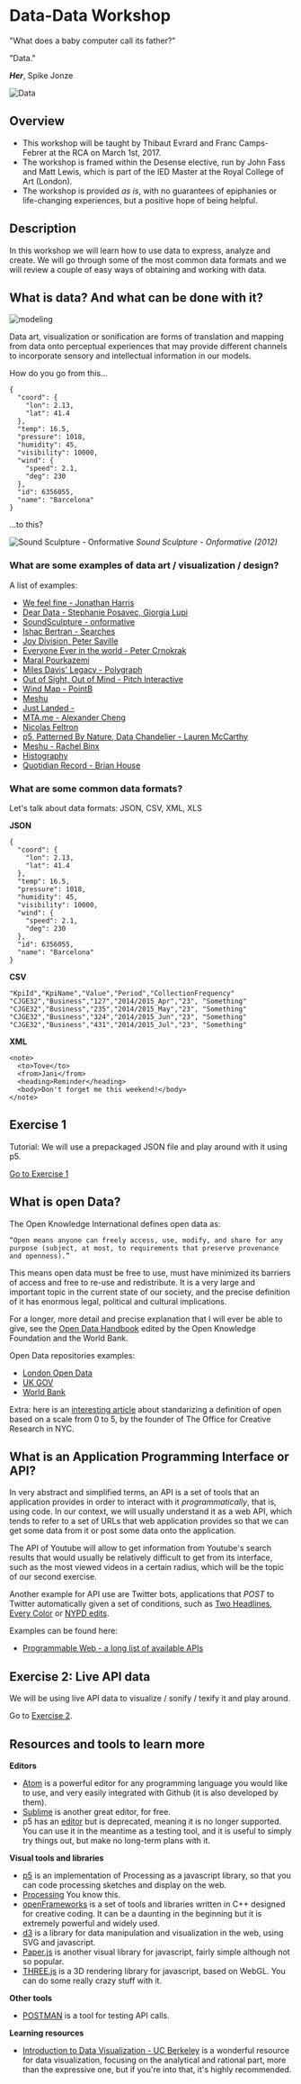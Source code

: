 Data-Data Workshop
==================

"What does a baby computer call its father?"

"Data."

**_Her_**, Spike Jonze

![Data](https://images.newrepublic.com/ef058272ccfde1f110628d21fdf9eafcc190d0cd.jpeg)

Overview
--------

- This workshop will be taught by Thibaut Evrard and Franc Camps-Febrer at the RCA on March 1st, 2017.
- The workshop is framed within the Desense elective, run by John Fass and Matt Lewis, which is part of the IED Master at the Royal College of Art (London).
- The workshop is provided _as is_, with no guarantees of epiphanies or life-changing experiences, but a positive hope of being helpful.

Description
------------

In this workshop we will learn how to use data to express, analyze and create. We will go through some of
the most common data formats and we will review a couple of easy ways of obtaining and working with data.

What is data? And what can be done with it?
-------------------------------------------

![modeling](modeling.png)

Data art, visualization or sonification are forms of translation and mapping from data onto perceptual experiences that may provide different channels to incorporate sensory and intellectual information in our models.

How do you go from this...

```
{
  "coord": {
    "lon": 2.13,
    "lat": 41.4
  },
  "temp": 16.5,
  "pressure": 1018,
  "humidity": 45,
  "visibility": 10000,
  "wind": {
    "speed": 2.1,
    "deg": 230
  },
  "id": 6356055,
  "name": "Barcelona"
}
```

...to this?

![Sound Sculpture - Onformative](http://onformative.com/assets/work/unnamedsoundsculpture_07.jpg)
_Sound Sculpture - Onformative (2012)_

### What are some examples of data art / visualization / design?
A list of examples:
- [We feel fine - Jonathan Harris](http://number27.org/wefeelfine)
- [Dear Data - Stephanie Posavec, Giorgia Lupi](http://www.dear-data.com/theproject)
- [SoundSculpture - onformative](http://onformative.com/work/unnamed-soundsculpture)
- [Ishac Bertran - Searches](http://www.ishback.com/searches/index.html)
- [Joy Division, Peter Saville](https://vimeo.com/51365288)
- [Everyone Ever in the world - Peter Crnokrak](http://www.petercrnokrak.com/everyone-ever-in-the-world/)
- [Maral Pourkazemi](http://www.monoment.io)
- [Miles Davis' Legacy - Polygraph](http://polygraph.cool/miles/)
- [Out of Sight, Out of Mind - Pitch Interactive](http://drones.pitchinteractive.com/)
- [Wind Map - PointB](http://hint.fm/wind/)
- [Meshu](http://meshu.io/)
- [Just Landed - ](https://vimeo.com/4587178)
- [MTA.me - Alexander Cheng](http://www.mta.me/)
- [Nicolas Feltron](http://feltron.com/FAR14.html)
- [p5, Patterned By Nature, Data Chandelier - Lauren McCarthy](http://lauren-mccarthy.com/)
- [Meshu - Rachel Binx](http://meshu.io/gallery/)
- [Histography](http://histography.io/)
- [Quotidian Record - Brian House](http://brianhouse.net/works/quotidian_record/)

### What are some common data formats?

Let's talk about data formats: JSON, CSV, XML, XLS

**JSON**
```
{
  "coord": {
    "lon": 2.13,
    "lat": 41.4
  },
  "temp": 16.5,
  "pressure": 1018,
  "humidity": 45,
  "visibility": 10000,
  "wind": {
    "speed": 2.1,
    "deg": 230
  },
  "id": 6356055,
  "name": "Barcelona"
}
```

**CSV**
```
"KpiId","KpiName","Value","Period","CollectionFrequency"
"CJGE32","Business","127","2014/2015_Apr","23", "Something"
"CJGE32","Business","235","2014/2015_May","23", "Something"
"CJGE32","Business","324","2014/2015_Jun","23", "Something"
"CJGE32","Business","431","2014/2015_Jul","23", "Something"
```

**XML**
```
<note>
  <to>Tove</to>
  <from>Jani</from>
  <heading>Reminder</heading>
  <body>Don't forget me this weekend!</body>
</note>
```

Exercise 1
----------

Tutorial:
We will use a prepackaged JSON file and play around with it using p5.

[Go to Exercise 1](Exercise1/)

What is open Data? 
------------------

The Open Knowledge International defines open data as:

```
“Open means anyone can freely access, use, modify, and share for any purpose (subject, at most, to requirements that preserve provenance and openness).”
```

This means open data must be free to use, must have minimized its barriers of access and free to re-use and redistribute. It is a very large and important topic in the current state of our society, and the precise definition of it has enormous legal, political and cultural implications. 

For a longer, more detail and precise explanation that I will ever be able to give, see the [Open Data Handbook](http://opendatahandbook.org/) edited by the Open Knowledge Foundation and the World Bank.

Open Data repositories examples:
- [London Open Data](https://data.london.gov.uk)
- [UK GOV](https://data.gov.uk/)
- [World Bank](http://data.worldbank.org/)

Extra: here is an [interesting article](https://medium.com/memo-random/open-for-who-ce698a8de79c#.g3wbg34ms) about standarizing a definition of open based on a scale from 0 to 5, by the founder of The Office for Creative Research in NYC.

What is an Application Programming Interface or API?
--------------

In very abstract and simplified terms, an API is a set of tools that an application provides in order to interact with it _programmatically_, that is, using code. In our context, we will usually understand it as a web API, which tends to refer to a set of URLs that web application provides so that we can get some data from it or post some data onto the application.

The API of Youtube will allow to get information from Youtube's search results that would usually be relatively difficult to get from its interface, such as the most viewed videos in a certain radius, which will be the topic of our second exercise.

Another example for API use are Twitter bots, applications that _POST_ to Twitter automatically given a set of conditions, such as [Two Headlines](https://twitter.com/TwoHeadlines), [Every Color](https://twitter.com/everycolorbot) or [NYPD edits](https://twitter.com/nypdedits).

Examples can be found here:
- [Programmable Web - a long list of available APIs](http://www.programmableweb.com)

Exercise 2: Live API data
-------------------------

We will be using live API data to visualize / sonify / texify it and play around.

Go to [Exercise 2](Exercise2/).

Resources and tools to learn more
---------------------------------

**Editors**
- [Atom](https://atom.io/) is a powerful editor for any programming language you would like to use, and very easily integrated with Github (it is also developed by them).
- [Sublime](https://www.sublimetext.com/3) is another great editor, for free.
- p5 has an [editor](https://github.com/processing/p5.js-editor) but is deprecated, meaning it is no longer supported. You can use it in the meantime as a testing tool, and it is useful to simply try things out, but make no long-term plans with it.

**Visual tools and libraries**
- [p5](https://p5js.org) is an implementation of Processing as a javascript library, so that you can code processing sketches and display on the web. 
- [Processing](https://processing.org/) You know this.
- [openFrameworks](openframeworks.cc) is a set of tools and libraries written in C++ designed for creative coding. It can be a daunting in the beginning but it is extremely powerful and widely used.
- [d3](https://d3js.org/) is a library for data manipulation and visualization in the web, using SVG and javascript.
- [Paper.js](http://paperjs.org/examples/q-bertify/) is another visual library for javascript, fairly simple although not so popular.
- [THREE.js](http://www.threejs.org) is a 3D rendering library for javascript, based on WebGL. You can do some really crazy stuff with it.

**Other tools**
- [POSTMAN](https://www.getpostman.com/) is a tool for testing API calls.

**Learning resources**
- [Introduction to Data Visualization - UC Berkeley](http://paldhous.github.io/ucb/2016/dataviz/index.html) is a wonderful resource for data visualization, focusing on the analytical and rational part, more than the expressive one, but if you're into that, it's highly recommended.
